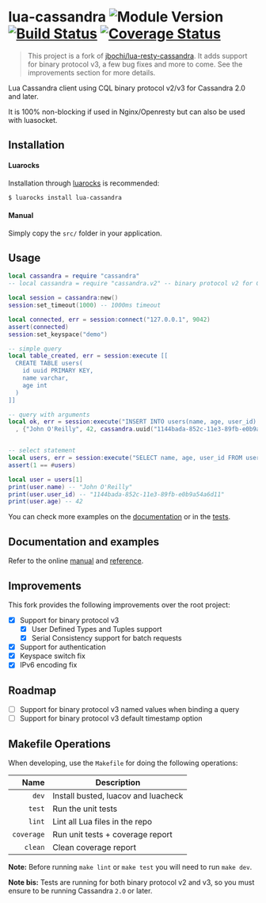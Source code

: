 # lua-cassandra ![Module Version][badge-version-image] [![Build Status][badge-travis-image]][badge-travis-url] [![Coverage Status][badge-coveralls-image]][badge-coveralls-url]

> This project is a fork of [jbochi/lua-resty-cassandra][lua-resty-cassandra]. It adds support for binary protocol v3, a few bug fixes and more to come. See the improvements section for more details.

Lua Cassandra client using CQL binary protocol v2/v3 for Cassandra 2.0 and later.

It is 100% non-blocking if used in Nginx/Openresty but can also be used with luasocket.

## Installation

#### Luarocks

Installation through [luarocks][luarocks-url] is recommended:

```bash
$ luarocks install lua-cassandra
```

#### Manual

Simply copy the `src/` folder in your application.

## Usage

```lua
local cassandra = require "cassandra"
-- local cassandra = require "cassandra.v2" -- binary protocol v2 for Cassandra 2.0.x

local session = cassandra:new()
session:set_timeout(1000) -- 1000ms timeout

local connected, err = session:connect("127.0.0.1", 9042)
assert(connected)
session:set_keyspace("demo")

-- simple query
local table_created, err = session:execute [[
  CREATE TABLE users(
    id uuid PRIMARY KEY,
    name varchar,
    age int
  )
]]

-- query with arguments
local ok, err = session:execute("INSERT INTO users(name, age, user_id) VALUES(?, ?, ?)"
  , {"John O'Reilly", 42, cassandra.uuid("1144bada-852c-11e3-89fb-e0b9a54a6d11")})


-- select statement
local users, err = session:execute("SELECT name, age, user_id FROM users")
assert(1 == #users)

local user = users[1]
print(user.name) -- "John O'Reilly"
print(user.user_id) -- "1144bada-852c-11e3-89fb-e0b9a54a6d11"
print(user.age) -- 42
```

You can check more examples on the [documentation][documentation-reference] or in the [tests](https://github.com/thibaultcha/lua-cassandra/blob/master/spec/integration_spec.lua).

## Documentation and examples

Refer to the online [manual][documentation-manual] and [reference][documentation-reference].

## Improvements

This fork provides the following improvements over the root project:

- [x] Support for binary protocol v3
  - [x] User Defined Types and Tuples support
  - [x] Serial Consistency support for batch requests
- [x] Support for authentication
- [x] Keyspace switch fix
- [x] IPv6 encoding fix

## Roadmap

- [ ] Support for binary protocol v3 named values when binding a query
- [ ] Support for binary protocol v3 default timestamp option

## Makefile Operations

When developing, use the `Makefile` for doing the following operations:

| Name          | Description                                   |
| -------------:| ----------------------------------------------|
| `dev`         | Install busted, luacov and luacheck           |
| `test`        | Run the unit tests                            |
| `lint`        | Lint all Lua files in the repo                |
| `coverage`    | Run unit tests + coverage report              |
| `clean`       | Clean coverage report                         |

**Note:** Before running `make lint` or `make test` you will need to run `make dev`.

**Note bis:** Tests are running for both binary protocol v2 and v3, so you must ensure to be running Cassandra `2.O` or later.

[luarocks-url]: https://luarocks.org
[lua-resty-cassandra]: https://github.com/jbochi/lua-resty-cassandra
[documentation-reference]: http://thibaultcha.github.io/lua-cassandra/
[documentation-manual]: http://thibaultcha.github.io/lua-cassandra/manual/README.md.html

[badge-travis-url]: https://travis-ci.org/thibaultCha/lua-cassandra
[badge-travis-image]: https://img.shields.io/travis/thibaultCha/lua-cassandra.svg?style=flat

[badge-coveralls-url]: https://coveralls.io/r/thibaultCha/lua-cassandra?branch=master
[badge-coveralls-image]: https://coveralls.io/repos/thibaultCha/lua-cassandra/badge.svg?branch=master&style=flat

[badge-version-image]: https://img.shields.io/badge/version-0.3.6--0-blue.svg?style=flat
